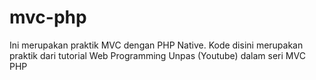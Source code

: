 # mvc-php
Ini merupakan praktik MVC dengan PHP Native. Kode disini merupakan praktik dari tutorial Web Programming Unpas (Youtube) dalam seri MVC PHP
